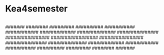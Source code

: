 # Kea4semester
##
###
####
#####
######
#######
########
#########
##########
###########
############
#############
##############
###############
################
#################
################
###############
##############
#############
############
###########
##########
#########
########
#######
######
#####
####
###
##
#
